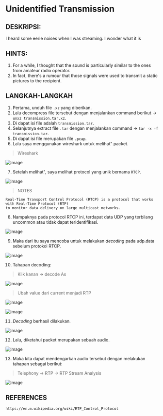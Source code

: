 # Unidentified Transmission
## DESKRIPSI:
I heard some eerie noises when I was streaming. I wonder what it is
## HINTS:
1. For a while, I thought that the sound is particularly similar to the ones from amateur radio operator.
2. In fact, there's a rumour that those signals were used to transmit a static pictures to the recipient.
## LANGKAH-LANGKAH
1. Pertama, unduh file `.xz` yang diberikan.
2. Lalu decompress file tersebut dengan menjalankan command berikut -> `unxz transmission.tar.xz`.
3. Di dapat isi file adalah `transmission.tar`.
4. Selanjutnya extract file `.tar` dengan menjalankan command -> `tar -x -f transmission.tar`.
5. Di dapat isi file merupakan file `.pcap`.
6. Lalu saya menggunakan wireshark untuk melihat" packet.

> Wireshark

![image](https://user-images.githubusercontent.com/70703371/184568860-4f62f84d-9b5a-4a2e-9549-60897dbde1e0.png)

7. Setelah melihat", saya melihat protocol yang unik bernama `RTCP`.

![image](https://user-images.githubusercontent.com/70703371/184569017-6c2bb399-1a7d-4533-a4d7-e920cfae0466.png)


> NOTES

```
Real-Time Transport Control Protocol (RTCP) is a protocol that works with Real-Time Protocol (RTP) 
to monitor data delivery on large multicast networks.
```

8. Nampaknya pada protocol RTCP ini, terdapat data UDP yang terbilang uncommon atau tidak dapat teridentifikasi.

![image](https://user-images.githubusercontent.com/70703371/184569135-1b713bd3-d709-4fd2-9c73-81884d7595ce.png)

9. Maka dari itu saya mencoba untuk melakukan *decoding* pada udp.data sebelum protokol RTCP.

![image](https://user-images.githubusercontent.com/70703371/184569226-3033fef5-3ef4-4f31-913b-fd6b79bcaf81.png)

10. Tahapan decoding:

> Klik kanan -> decode As

![image](https://user-images.githubusercontent.com/70703371/184569269-1a4d5dc7-5a60-449e-9634-6d133eb436a1.png)

> Ubah value dari current menjadi RTP

![image](https://user-images.githubusercontent.com/70703371/184569310-97e29704-e957-4efa-bd97-7c3081718e36.png)

![image](https://user-images.githubusercontent.com/70703371/184569334-9a64640f-32dd-4b9b-aca8-2462509eafd2.png)

11. *Decoding* berhasil dilakukan.

![image](https://user-images.githubusercontent.com/70703371/184569384-c0a179cd-2627-42d2-93fe-5d1d37e3848b.png)

12. Lalu, diketahui packet merupakan sebuah audio.

![image](https://user-images.githubusercontent.com/70703371/184569428-ae7197fc-1d57-460e-b528-fa68d04d45dd.png)

13. Maka kita dapat mendengarkan audio tersebut dengan melakukan tahapan sebagai berikut:

> Telephony -> RTP -> RTP Stream Analysis

![image](https://user-images.githubusercontent.com/70703371/184569528-c898a7e7-c68b-420c-839c-251f2427ded5.png)



## REFERENCES

```
https://en.m.wikipedia.org/wiki/RTP_Control_Protocol
```
